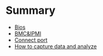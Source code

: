 # Summary

* [Bios](./articles/Bios.md)
* [BMC&IPMI](./articles/BMC&IPMI.md)
* [Connect port](./articles/Connect-port.md)
* [How to capture data and analyze](./articles/application.md)
